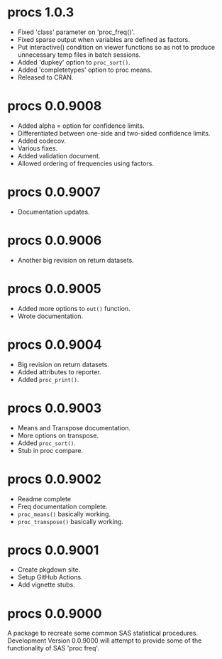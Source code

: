 # procs 1.0.3

* Fixed 'class' parameter on 'proc_freq()'.
* Fixed sparse output when variables are defined as factors.
* Put interactive() condition on viewer functions so as not to produce 
unnecessary temp files in batch sessions.
* Added 'dupkey' option to `proc_sort()`.
* Added 'completetypes' option to proc means.
* Released to CRAN.

# procs 0.0.9008

* Added alpha = option for confidence limits.
* Differentiated between one-side and two-sided confidence limits.
* Added codecov.
* Various fixes.
* Added validation document.
* Allowed ordering of frequencies using factors.

# procs 0.0.9007

* Documentation updates.

# procs 0.0.9006

* Another big revision on return datasets.

# procs 0.0.9005

* Added more options to `out()` function.
* Wrote documentation.

# procs 0.0.9004

* Big revision on return datasets.
* Added attributes to reporter.
* Added `proc_print()`.

# procs 0.0.9003

* Means and Transpose documentation.
* More options on transpose.
* Added `proc_sort()`.
* Stub in proc compare.

# procs 0.0.9002

* Readme complete
* Freq documentation complete.
* `proc_means()` basically working.
* `proc_transpose()` basically working.

# procs 0.0.9001

* Create pkgdown site.
* Setup GitHub Actions.
* Add vignette stubs.

# procs 0.0.9000

A package to recreate some common SAS statistical procedures. Development 
Version 0.0.9000 will attempt to provide some of the functionality 
of SAS 'proc freq'.


